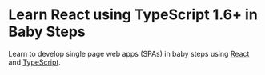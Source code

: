 # Learn React using TypeScript 1.6+ in Baby Steps
Learn to develop single page web apps (SPAs) in baby steps using [React](http://facebook.github.io/react/index.html) and [TypeScript](https://github.com/ziaukhan/learn-typescript). 

